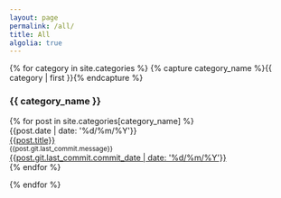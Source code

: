 ```yaml
---
layout: page
permalink: /all/
title: All
algolia: true
---
```


<div id="archives">
{% for category in site.categories %}
{% capture category_name %}{{ category | first }}{% endcapture %}
  <div id="#{{ category_name | slugize }}"> <h3>{{ category_name }}</h3></div>
  <div class="post-list">
    {% for post in site.categories[category_name] %}
    <div class="algolia">
      <div class="algolia-date">{{post.date  | date: '%d/%m/%Y'}} </div>
      <div class="algolia-title"><a href="{{ site.baseurl }}{{ post.url }}">{{post.title}}</a></div>
      <div class="algolia-message"><small> {{post.git.last_commit.message}}</small></div>
      <div class="algolia-modified"><a href="{{site.github.repository_url}}/commit/{{post.git.last_commit.long_sha}}">{{post.git.last_commit.commit_date | date: '%d/%m/%Y'}}</a></div>
    </div>
    {% endfor %}
  </div>

{% endfor %}
</div>
